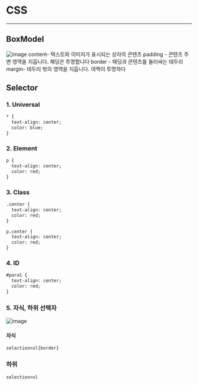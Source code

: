 # CSS
----
## BoxModel
![image](https://github.com/SeokJuGo/SSAFY_TIL/assets/116260619/816f38ed-9343-4e48-b8df-c5cf0895fdbe)
content- 텍스트와 이미지가 표시되는 상자의 콘텐츠
padding - 콘텐츠 주변 영역을 지웁니다. 패딩은 투명합니다
border - 패딩과 콘텐츠를 둘러싸는 테두리
margin- 테두리 밖의 영역을 지웁니다. 여백이 투명하다

## Selector

### 1. Universal
```html
* {
  text-align: center;
  color: blue;
}
```
### 2. Element
```html
p {
  text-align: center;
  color: red;
}
```
### 3. Class
```html
.center {
  text-align: center;
  color: red;
}
```
```html
p.center {
  text-align: center;
  color: red;
}
```
### 4. ID
```html
#para1 {
  text-align: center;
  color: red;
}
```

### 5. 자식, 하위 선택자
![image](https://github.com/SeokJuGo/SSAFY_TIL/assets/116260619/18b4fc87-b04a-4e9f-865f-72c958d80cf4)
#### 자식
```html
selection>ul{border}
```
### 하위
```html
selection>ul
```

```

```
